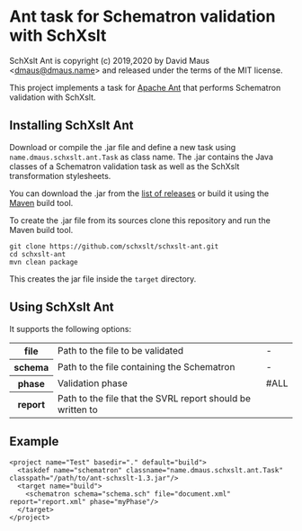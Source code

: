 Ant task for Schematron validation with SchXslt
==

SchXslt Ant is copyright (c) 2019,2020 by David Maus &lt;dmaus@dmaus.name&gt; and released under the
terms of the MIT license.

This project implements a task for [Apache Ant](https://ant.apache.org/) that performs Schematron
validation with SchXslt.

## Installing SchXslt Ant

Download or compile the .jar file and define a new task using ```name.dmaus.schxslt.ant.Task``` as
class name. The .jar contains the Java classes of a Schematron validation task as well as the
SchXslt transformation stylesheets.

You can download the .jar from the [list of releases](https://github.com/schxslt/schxslt-ant/releases)
or build it using the [Maven](https://maven.apache.org) build tool.

To create the .jar file from its sources clone this repository and run the Maven build tool.

```
git clone https://github.com/schxslt/schxslt-ant.git
cd schxslt-ant
mvn clean package
```

This creates the jar file inside the ```target``` directory.

## Using SchXslt Ant

It supports the following options:

<table>
    <tbody>
        <tr>
            <th>file</th>
            <td>Path to the file to be validated</td>
            <td>-</td>
        </tr>
        <tr>
            <th>schema</th>
            <td>Path to the file containing the Schematron</td>
            <td>-</td>
        </tr>
        <tr>
            <th>phase</th>
            <td>Validation phase</td>
            <td>#ALL</td>
        </tr>
        <tr>
            <th>report</th>
            <td>Path to the file that the SVRL report should be written to</td>
            <td></td>
        </tr>
    </tbody>
</table>

## Example

```
<project name="Test" basedir="." default="build">
  <taskdef name="schematron" classname="name.dmaus.schxslt.ant.Task" classpath="/path/to/ant-schxslt-1.3.jar"/>
  <target name="build">
    <schematron schema="schema.sch" file="document.xml" report="report.xml" phase="myPhase"/>
  </target>
</project>
```
